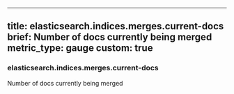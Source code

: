 
---
title: elasticsearch.indices.merges.current-docs
brief: Number of docs currently being merged
metric_type: gauge
custom: true
---
### elasticsearch.indices.merges.current-docs

Number of docs currently being merged
